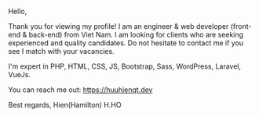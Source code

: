 Hello,

Thank you for viewing my profile! I am an engineer & web developer (front-end & back-end) from Viet Nam. I am looking for clients who are seeking experienced and quality candidates. Do not hesitate to contact me if you see I match with your vacancies.

I'm expert in PHP, HTML, CSS, JS, Bootstrap, Sass, WordPress, Laravel, VueJs.

You can reach me out: https://huuhienqt.dev

Best regards,
Hien(Hamilton) H.HO
